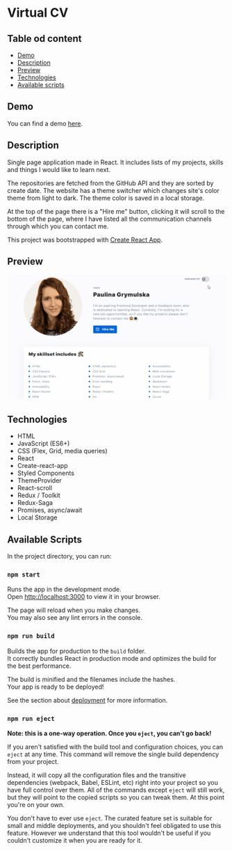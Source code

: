 # Virtual CV

## Table od content

* [Demo](#demo)
* [Description](#description)
* [Preview](#preview)
* [Technologies](#technologies)
* [Available scripts](#available-scripts)

## Demo

You can find a demo [here](https://paulgrym.github.io/personal-homepage-react/).

## Description

Single page application made in React. It includes lists of my projects, skills and things I would like to learn next. 

The repositories are fetched from the GitHub API and they are sorted by create date. The website has a theme switcher which changes site's color theme from light to dark. The theme color is saved in a local storage.

At the top of the page there is a "Hire me" button, clicking it will scroll to the bottom of the page, where I have listed all the communication channels through which you can contact me.

This project was bootstrapped with [Create React App](https://github.com/facebook/create-react-app).

## Preview
<img src="./Preview.gif" width="700px">

## Technologies

- HTML
- JavaScript (ES6+)
- CSS (Flex, Grid, media queries)
- React
- Create-react-app
- Styled Components
- ThemeProvider
- React-scroll
- Redux / Toolkit
- Redux-Saga
- Promises, async/await
- Local Storage

## Available Scripts

In the project directory, you can run:

### `npm start`

Runs the app in the development mode.\
Open [http://localhost:3000](http://localhost:3000) to view it in your browser.

The page will reload when you make changes.\
You may also see any lint errors in the console.

### `npm run build`

Builds the app for production to the `build` folder.\
It correctly bundles React in production mode and optimizes the build for the best performance.

The build is minified and the filenames include the hashes.\
Your app is ready to be deployed!

See the section about [deployment](https://facebook.github.io/create-react-app/docs/deployment) for more information.

### `npm run eject`

**Note: this is a one-way operation. Once you `eject`, you can't go back!**

If you aren't satisfied with the build tool and configuration choices, you can `eject` at any time. This command will remove the single build dependency from your project.

Instead, it will copy all the configuration files and the transitive dependencies (webpack, Babel, ESLint, etc) right into your project so you have full control over them. All of the commands except `eject` will still work, but they will point to the copied scripts so you can tweak them. At this point you're on your own.

You don't have to ever use `eject`. The curated feature set is suitable for small and middle deployments, and you shouldn't feel obligated to use this feature. However we understand that this tool wouldn't be useful if you couldn't customize it when you are ready for it.

